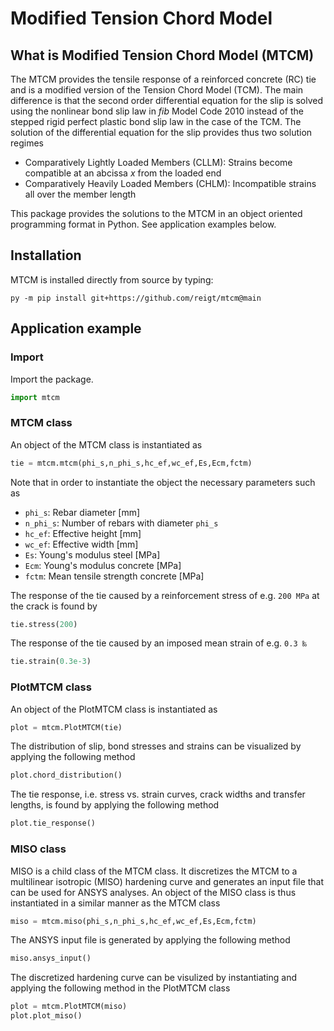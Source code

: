 # Modified Tension Chord Model

## What is Modified Tension Chord Model (MTCM)
The MTCM provides the tensile response of a reinforced concrete (RC) tie and is a modified version of the Tension Chord Model (TCM). The main difference is that the second order differential equation for the slip is solved using the nonlinear bond slip law in *fib* Model Code 2010 instead of the stepped rigid perfect plastic bond slip law in the case of the TCM. The solution of the differential equation for the slip provides thus two solution regimes 

- Comparatively Lightly Loaded Members (CLLM): Strains become compatible at an abcissa *x* from the loaded end 
- Comparatively Heavily Loaded Members (CHLM): Incompatible strains all over the member length

This package provides the solutions to the MTCM in an object oriented programming format in Python. See application examples below. 

## Installation

MTCM is installed directly from source by typing:

```pwsh
py -m pip install git+https://github.com/reigt/mtcm@main
```

## Application example

### Import
Import the package.

```python
import mtcm
```

### MTCM class
An object of the MTCM class is instantiated as 

```python
tie = mtcm.mtcm(phi_s,n_phi_s,hc_ef,wc_ef,Es,Ecm,fctm)
```

Note that in order to instantiate the object the necessary parameters such as 

- `phi_s`: Rebar diameter [mm]
- `n_phi_s`: Number of rebars with diameter `phi_s`
- `hc_ef`: Effective height [mm]
- `wc_ef`: Effective width [mm]
- `Es`: Young's modulus steel [MPa]
- `Ecm`: Young's modulus concrete [MPa]
- `fctm`: Mean tensile strength concrete [MPa]

The response of the tie caused by a reinforcement stress of e.g. `200 MPa` at the crack is found by 

```python
tie.stress(200)
```

The response of the tie caused by an imposed mean strain of e.g. `0.3 ‰` 

```python
tie.strain(0.3e-3)
```

### PlotMTCM class
An object of the PlotMTCM class is instantiated as 

```python
plot = mtcm.PlotMTCM(tie)
```

The distribution of slip, bond stresses and strains can be visualized by applying the following method

```python
plot.chord_distribution()
```

The tie response, i.e. stress vs. strain curves, crack widths and transfer lengths, is found by applying the following method

```python
plot.tie_response()
```
### MISO class
MISO is a child class of the MTCM class. It discretizes the MTCM to a multilinear isotropic (MISO) hardening curve and generates an input file that can be used for ANSYS analyses. An object of the MISO class is thus instantiated in a similar manner as the MTCM class

```python
miso = mtcm.miso(phi_s,n_phi_s,hc_ef,wc_ef,Es,Ecm,fctm)
```

The ANSYS input file is generated by applying the following method

```python
miso.ansys_input()
```

The discretized hardening curve can be visulized by instantiating and applying the following method in the PlotMTCM class

```python
plot = mtcm.PlotMTCM(miso)
plot.plot_miso()
```
